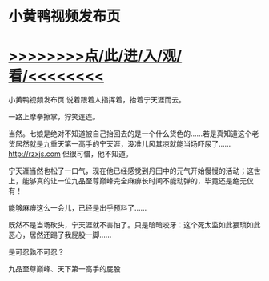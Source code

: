 # 小黄鸭视频发布页

# <a href="https://github.com/verttd/lkjh/issues/1">>>>>>>>>点/此/进/入/观/看/<<<<<<<<</a>

小黄鸭视频发布页
说着跟着人指挥着，抬着宁天涯而去。

一路上摩拳擦掌，狞笑连连。

当然。七娘是绝对不知道被自己抬回去的是一个什么货色的……若是真知道这个老货居然就是九重天第一高手的宁天涯，没准儿风其凉就能当场吓尿了……
http://rzxjs.com
但很可惜，他不知道。

宁天涯当然也松了一口气，现在他已经感觉到丹田中的元气开始慢慢的活动；这世上，能够真的让一位九品至尊巅峰完全麻痹长时间不能动弹的，毕竟还是绝无仅有！

能够麻痹这么一会儿，已经是出乎预料了……

既然不是当场砍头，宁天涯就不害怕了。只是暗暗咬牙：这个死太监如此猥琐如此恶心，居然还踢了我屁股一脚……

是可忍孰不可忍？

九品至尊巅峰、天下第一高手的屁股
